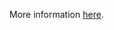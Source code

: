 More information [here](https://docs.prismacloud.io/en/enterprise-edition/policy-reference/google-cloud-policies/cloud-sql-policies/bc-gcp-sql-7).
